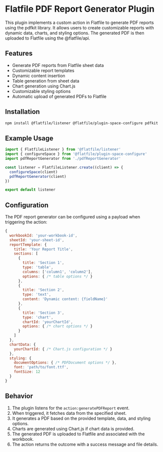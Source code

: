 # Flatfile PDF Report Generator Plugin

This plugin implements a custom action in Flatfile to generate PDF reports using the pdfkit library. It allows users to create customizable reports with dynamic data, charts, and styling options. The generated PDF is then uploaded to Flatfile using the @flatfile/api.

## Features

- Generate PDF reports from Flatfile sheet data
- Customizable report templates
- Dynamic content insertion
- Table generation from sheet data
- Chart generation using Chart.js
- Customizable styling options
- Automatic upload of generated PDFs to Flatfile

## Installation

```bash
npm install @flatfile/listener @flatfile/plugin-space-configure pdfkit chartjs-node-canvas @flatfile/api
```

## Example Usage

```javascript
import { FlatfileListener } from '@flatfile/listener'
import { configureSpace } from '@flatfile/plugin-space-configure'
import pdfReportGenerator from './pdfReportGenerator'

const listener = FlatfileListener.create((client) => {
  configureSpace(client)
  pdfReportGenerator(client)
})

export default listener
```

## Configuration

The PDF report generator can be configured using a payload when triggering the action:

```javascript
{
  workbookId: 'your-workbook-id',
  sheetId: 'your-sheet-id',
  reportTemplate: {
    title: 'Your Report Title',
    sections: [
      {
        title: 'Section 1',
        type: 'table',
        columns: ['column1', 'column2'],
        options: { /* table options */ }
      },
      {
        title: 'Section 2',
        type: 'text',
        content: 'Dynamic content: {fieldName}'
      },
      {
        title: 'Section 3',
        type: 'chart',
        chartId: 'yourChartId',
        options: { /* chart options */ }
      }
    ]
  },
  chartData: {
    yourChartId: { /* Chart.js configuration */ }
  },
  styling: {
    documentOptions: { /* PDFDocument options */ },
    font: 'path/to/font.ttf',
    fontSize: 12
  }
}
```

## Behavior

1. The plugin listens for the `action:generatePDFReport` event.
2. When triggered, it fetches data from the specified sheet.
3. It generates a PDF based on the provided template, data, and styling options.
4. Charts are generated using Chart.js if chart data is provided.
5. The generated PDF is uploaded to Flatfile and associated with the workbook.
6. The action returns the outcome with a success message and file details.